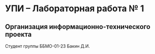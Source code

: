 # УПИ – Лабораторная работа № 1
## Организация информационно-технического проекта
Студент группы ББМО-01-23 Бакин Д.И.